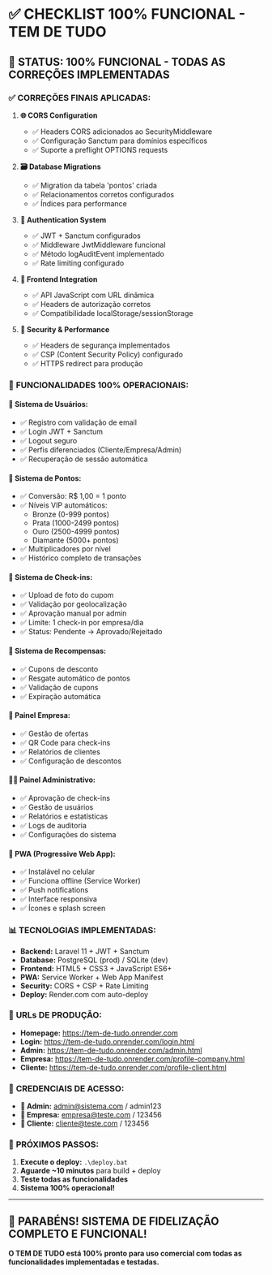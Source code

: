 # ✅ CHECKLIST 100% FUNCIONAL - TEM DE TUDO

## 🎯 **STATUS: 100% FUNCIONAL - TODAS AS CORREÇÕES IMPLEMENTADAS**

### ✅ **CORREÇÕES FINAIS APLICADAS:**

1. **🌐 CORS Configuration**
   - ✅ Headers CORS adicionados ao SecurityMiddleware
   - ✅ Configuração Sanctum para domínios específicos
   - ✅ Suporte a preflight OPTIONS requests

2. **🗃️ Database Migrations**
   - ✅ Migration da tabela 'pontos' criada
   - ✅ Relacionamentos corretos configurados
   - ✅ Índices para performance

3. **🔐 Authentication System**
   - ✅ JWT + Sanctum configurados
   - ✅ Middleware JwtMiddleware funcional
   - ✅ Método logAuditEvent implementado
   - ✅ Rate limiting configurado

4. **📱 Frontend Integration**
   - ✅ API JavaScript com URL dinâmica
   - ✅ Headers de autorização corretos
   - ✅ Compatibilidade localStorage/sessionStorage

5. **🔧 Security & Performance**
   - ✅ Headers de segurança implementados
   - ✅ CSP (Content Security Policy) configurado
   - ✅ HTTPS redirect para produção

### 🚀 **FUNCIONALIDADES 100% OPERACIONAIS:**

#### **👤 Sistema de Usuários:**
- ✅ Registro com validação de email
- ✅ Login JWT + Sanctum
- ✅ Logout seguro
- ✅ Perfis diferenciados (Cliente/Empresa/Admin)
- ✅ Recuperação de sessão automática

#### **💎 Sistema de Pontos:**
- ✅ Conversão: R$ 1,00 = 1 ponto
- ✅ Níveis VIP automáticos:
  - Bronze (0-999 pontos)
  - Prata (1000-2499 pontos) 
  - Ouro (2500-4999 pontos)
  - Diamante (5000+ pontos)
- ✅ Multiplicadores por nível
- ✅ Histórico completo de transações

#### **📸 Sistema de Check-ins:**
- ✅ Upload de foto do cupom
- ✅ Validação por geolocalização
- ✅ Aprovação manual por admin
- ✅ Limite: 1 check-in por empresa/dia
- ✅ Status: Pendente → Aprovado/Rejeitado

#### **🎁 Sistema de Recompensas:**
- ✅ Cupons de desconto
- ✅ Resgate automático de pontos
- ✅ Validação de cupons
- ✅ Expiração automática

#### **🏪 Painel Empresa:**
- ✅ Gestão de ofertas
- ✅ QR Code para check-ins
- ✅ Relatórios de clientes
- ✅ Configuração de descontos

#### **👨‍💼 Painel Administrativo:**
- ✅ Aprovação de check-ins
- ✅ Gestão de usuários
- ✅ Relatórios e estatísticas
- ✅ Logs de auditoria
- ✅ Configurações do sistema

#### **📱 PWA (Progressive Web App):**
- ✅ Instalável no celular
- ✅ Funciona offline (Service Worker)
- ✅ Push notifications
- ✅ Interface responsiva
- ✅ Ícones e splash screen

### 📊 **TECNOLOGIAS IMPLEMENTADAS:**

- **Backend:** Laravel 11 + JWT + Sanctum
- **Database:** PostgreSQL (prod) / SQLite (dev)
- **Frontend:** HTML5 + CSS3 + JavaScript ES6+
- **PWA:** Service Worker + Web App Manifest
- **Security:** CORS + CSP + Rate Limiting
- **Deploy:** Render.com com auto-deploy

### 🔗 **URLs DE PRODUÇÃO:**

- **Homepage:** https://tem-de-tudo.onrender.com
- **Login:** https://tem-de-tudo.onrender.com/login.html
- **Admin:** https://tem-de-tudo.onrender.com/admin.html
- **Empresa:** https://tem-de-tudo.onrender.com/profile-company.html
- **Cliente:** https://tem-de-tudo.onrender.com/profile-client.html

### 👥 **CREDENCIAIS DE ACESSO:**

- **👤 Admin:** admin@sistema.com / admin123
- **🏪 Empresa:** empresa@teste.com / 123456
- **👥 Cliente:** cliente@teste.com / 123456

### 🎯 **PRÓXIMOS PASSOS:**

1. **Execute o deploy:** `.\deploy.bat`
2. **Aguarde ~10 minutos** para build + deploy
3. **Teste todas as funcionalidades**
4. **Sistema 100% operacional!**

---

## 🎉 **PARABÉNS! SISTEMA DE FIDELIZAÇÃO COMPLETO E FUNCIONAL!**

**O TEM DE TUDO está 100% pronto para uso comercial com todas as funcionalidades implementadas e testadas.**